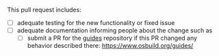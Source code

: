 
This pull request includes:

- [ ] adequate testing for the new functionality or fixed issue
- [ ] adequate documentation informing people about the change such as
  - [ ] submit a PR for the [guides](https://github.com/osbuild/guides) repository if this PR changed any behavior described there: https://www.osbuild.org/guides/

<!--
Thanks for proposing a change to osbuild-composer!

Please don't remove the above check list. These are things that each pull
request must have before it is merged. It helps maintainers to not forget
anything.

If the reason for ticking any of the boxes is ambiguous, please add a short
note explaining why.

In addition, if this pull request fixes a downstream issue, please refer to
test/README.md and add these additional items:

- [ ] 1st commit of any `rhbz#` related PR contains bug reproducer; CI reports FAIL or
- [ ] PR contains automated tests for new functionality and
- [ ] QE has approved reproducer/new tests and
- [ ] Subsequent commits provide bug fixes without modifying the reproducer; CI reports PASS and
- [ ] QE approves this PR; RHBZ status is set to `MODIFIED + Verified=Tested`

Information regarding our GitLab pipeline (Schutzbot):

CI will not be ran automatically if WIP label is applied or the PR is in DRAFT state, instead only
a link will be provided to the pipeline which can then be triggered manually if desired. To run the
CI automatically either switch the PR to ready or apply WIP+test label.

Outside contributors need manual approval from one of the osbuild-composer maintainers.

Schutzbot will only be triggered if all Tests jobs in GitHub workflow succeed.
-->
